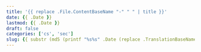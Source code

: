 ```yaml
---
title: '{{ replace .File.ContentBaseName "-" " " | title }}'
date: {{ .Date }}
lastmod: {{ .Date }}
draft: false
categories: ['cs', 'sec']
slug: {{ substr (md5 (printf "%s%s" .Date (replace .TranslationBaseName "-" " " | title))) 4 8 }}
---
```


